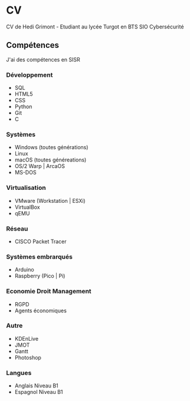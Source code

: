 # CV
CV de Hedi Grimont - Etudiant au lycée Turgot en BTS SIO Cybersécurité
## Compétences
J'ai des compétences en SISR
### Développement
- SQL
- HTML5
- CSS
- Python
- Git
- C
### Systèmes
- Windows (toutes générations)
- Linux
- macOS (toutes généreations)
- OS/2 Warp | ArcaOS
- MS-DOS
### Virtualisation
- VMware (Workstation | ESXi)
- VirtualBox
- qEMU
### Réseau
- CISCO Packet Tracer
### Systèmes embrarqués
- Arduino
- Raspberry (Pico | Pi)
### Economie Droit Management
- RGPD
- Agents économiques
### Autre
- KDEnLive
- JMOT
- Gantt
- Photoshop
### Langues
- Anglais Niveau B1
- Espagnol Niveau B1
